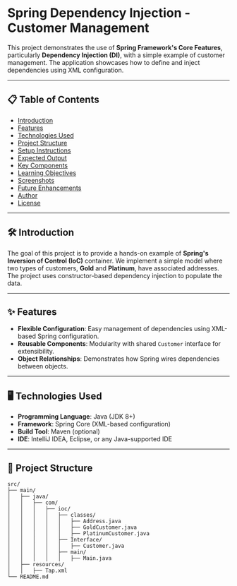 # Spring Dependency Injection - Customer Management

This project demonstrates the use of **Spring Framework's Core Features**, particularly **Dependency Injection (DI)**, with a simple example of customer management. The application showcases how to define and inject dependencies using XML configuration.

---

## 📋 Table of Contents

- [Introduction](#introduction)
- [Features](#features)
- [Technologies Used](#technologies-used)
- [Project Structure](#project-structure)
- [Setup Instructions](#setup-instructions)
- [Expected Output](#expected-output)
- [Key Components](#key-components)
- [Learning Objectives](#learning-objectives)
- [Screenshots](#screenshots)
- [Future Enhancements](#future-enhancements)
- [Author](#author)
- [License](#license)

---

## 🛠️ Introduction

The goal of this project is to provide a hands-on example of **Spring's Inversion of Control (IoC)** container. We implement a simple model where two types of customers, **Gold** and **Platinum**, have associated addresses. The project uses constructor-based dependency injection to populate the data.

---

## ✨ Features

- **Flexible Configuration**: Easy management of dependencies using XML-based Spring configuration.
- **Reusable Components**: Modularity with shared `Customer` interface for extensibility.
- **Object Relationships**: Demonstrates how Spring wires dependencies between objects.

---

## 🖥️ Technologies Used

- **Programming Language**: Java (JDK 8+)
- **Framework**: Spring Core (XML-based configuration)
- **Build Tool**: Maven (optional)
- **IDE**: IntelliJ IDEA, Eclipse, or any Java-supported IDE

---

## 📁 Project Structure

```plaintext
src/
├── main/
│   ├── java/
│   │   ├── com/
│   │   │   ├── ioc/
│   │   │   │   ├── classes/
│   │   │   │   │   ├── Address.java
│   │   │   │   │   ├── GoldCustomer.java
│   │   │   │   │   ├── PlatinumCustomer.java
│   │   │   │   ├── Interface/
│   │   │   │   │   ├── Customer.java
│   │   │   │   ├── main/
│   │   │   │   │   ├── Main.java
│   ├── resources/
│   │   ├── Tap.xml
└── README.md
